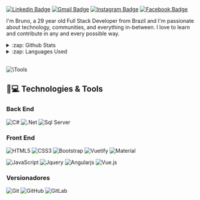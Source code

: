 [![Linkedin Badge](https://img.shields.io/badge/-LinkedIn-blue?style=flat-square&logo=Linkedin&logoColor=white&link=https://www.linkedin.com/in/brunodejesussouza/)](https://www.linkedin.com/in/brunodejesussouza/) 
[![Gmail Badge](https://img.shields.io/badge/-Gmail-c14438?style=flat-square&logo=Gmail&logoColor=white&link=mailto:souza0010@gmail.com)](mailto:souza0010@gmail.com)
[![Instagram Badge](https://img.shields.io/badge/-Instagram-purple?style=flat-square&labelColor=purple&logo=instagram&logoColor=white&link=https://www.instagram.com/brunolegitimo/)](https://www.instagram.com/brunolegitimo/) 
[![Facebook Badge](https://img.shields.io/badge/-Facebook-blue?style=flat-square&labelColor=blue&logo=facebook&logoColor=white&link=https://www.facebook.com/souza0010/)](https://www.facebook.com/souza0010/) 


I'm Bruno, a 29 year old Full Stack Developer from Brazil and I'm passionate about technology, communities, and everything in-between. I love to learn and contribute in any and every possible way.

<!--
More about me:
- :office: I’m currently working on [Marimex](https://www.marimex.com.br/) - [@Steppwize](https://github.com/steppwize)
- :school: I'm a Systems Analysis student in [UNICESUMAR (Universidade de Maringá)](https://www.unicesumar.edu.br/ead/)
- :family: I love my family
<br/>
-->
<details>
  <summary>:zap: Github Stats</summary>
  <img src="https://github-readme-stats.vercel.app/api?username=brunosouzza&&show_icons=true&title_color=222222&icon_color=03A87C&text_color=333333&bg_color=ffffff">
</details>

<details>
  <summary>:zap: Languages Used</summary>
  <img src="https://github-readme-stats.vercel.app/api/top-langs/?username=brunosouzza&layout=compact&bg_color=ffffff&text_color=333333">
</details>
<br/>

![\Tools](https://visitor-badge.glitch.me/badge?page_id=github/brunosouzza)

## 🚀💻 Technologies & Tools

### Back End
![C#](https://img.shields.io/static/v1?message=CSharp&logo=c-sharp&labelColor=563D7C&color=5c5c5c&logoColor=white&label=%20)
![.Net](https://img.shields.io/static/v1?message=.Net&logo=.Net&labelColor=563D7C&color=5c5c5c&logoColor=white&label=%20)
![Sql Server](https://img.shields.io/static/v1?message=Sql%20Server&logo=MicrosoftSqlServer&labelColor=CC2927&color=5c5c5c&logoColor=white&label=%20)


### Front End
![HTML5](https://img.shields.io/static/v1?message=HTML5&logo=html5&labelColor=E34F26&color=5c5c5c&logoColor=white&label=%20)
![CSS3](https://img.shields.io/static/v1?message=CSS3&logo=CSS3&labelColor=1572B6&color=5c5c5c&logoColor=white&label=%20)
![Bootstrap](https://img.shields.io/static/v1?message=Bootstrap&logo=Bootstrap&labelColor=563D7C&color=5c5c5c&logoColor=white&label=%20)
![Vuetify](https://img.shields.io/static/v1?message=Vuetify&logo=vuetify&labelColor=5cbbf6&color=5c5c5c&logoColor=white&label=%20)
![Material](https://img.shields.io/static/v1?message=MaterialDesign&logo=materialdesign&labelColor=E0E0E0&color=5c5c5c&logoColor=white&label=%20)

![JavaScript](https://img.shields.io/static/v1?message=JavaScript&logo=JavaScript&labelColor=f7df1e&color=5c5c5c&logoColor=white&label=%20)
![Jquery](https://img.shields.io/static/v1?message=JQuery&logo=JQuery&labelColor=1572B6&color=5c5c5c&logoColor=white&label=%20)
![Angularjs](https://img.shields.io/static/v1?message=AngularJS&logo=angularjs&labelColor=fc0303&color=5c5c5c&logoColor=white&label=%20)
![Vue.js](https://img.shields.io/static/v1?message=Vue.js&logo=Vue.js&labelColor=4FC08D&color=5c5c5c&logoColor=white&label=%20)

<!-- ![Angular](https://img.shields.io/static/v1?message=Angular&logo=angular&labelColor=fc0303&color=5c5c5c&logoColor=white&label=%20) -->
<!-- ![TypeScript](https://img.shields.io/static/v1?message=TypeScript&logo=TypeScript&labelColor=007ACC&color=007ACC&logoColor=white&label=%20) -->

### Versionadores
![Git](https://img.shields.io/static/v1?message=Git&logo=Git&labelColor=f14e32&color=5c5c5c&logoColor=white&label=%20)
![GitHub](https://img.shields.io/static/v1?message=GitHub&logo=GitHub&labelColor=181717&color=5c5c5c&logoColor=white&label=%20)
![GitLab](https://img.shields.io/static/v1?message=GitLab&logo=GitLab&labelColor=FCA121&color=5c5c5c&logoColor=white&label=%20)

